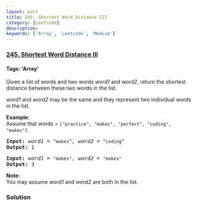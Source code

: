 ```yaml
---
layout: post
title: 245. Shortest Word Distance III
category: [Leetcode]
description: 
keywords: ['Array', 'Leetcode', 'Medium']
---
```

### [245. Shortest Word Distance III](https://leetcode.com/problems/shortest-word-distance-iii)

#### Tags: 'Array'

<div class="content__u3I1 question-content__JfgR"><div><p>Given a list of words and two words <em>word1</em> and <em>word2</em>, return the shortest distance between these two words in the list.</p>
<p><em>word1</em> and <em>word2</em> may be the same and they represent two individual words in the list.</p>
<p><strong>Example:</strong><br/>
Assume that words = <code>["practice", "makes", "perfect", "coding", "makes"]</code>.</p>
<pre><b>Input:</b> <em>word1</em> = <code>“makes”</code>, <em>word2</em> = <code>“coding”</code>
<b>Output:</b> 1
</pre>
<pre><b>Input:</b> <em>word1</em> = <code>"makes"</code>, <em>word2</em> = <code>"makes"</code>
<b>Output:</b> 3
</pre>
<p><strong>Note:</strong><br/>
You may assume <em>word1</em> and <em>word2</em> are both in the list.</p>
</div></div>

### Solution
